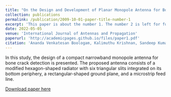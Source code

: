 ```yaml
---
title: "On the Design and Development of Planar Monopole Antenna for Bone Crack/Void Detection"
collection: publications
permalink: /publication/2009-10-01-paper-title-number-1
excerpt: 'This paper is about the number 1. The number 2 is left for future work.'
date: 2022-05-05
venue: 'International Journal of Antennas and Propagation'
paperurl: 'http://academicpages.github.io/files/paper1.pdf'
citation: 'Ananda Venkatesan Boologam, Kalimuthu Krishnan, Sandeep Kumar Palaniswamy, Sachin Kumar, Shreya Bhowmik, Nivesh Sharma, Deepesh Vaish, Sourish Chatterjee, 2022. https://doi.org/10.1155/2022/4663488. &quot;On the Design and Development of Planar Monopole Antenna for Bone Crack/Void Detection 1.&quot; <i>International Journal of Antennas and Propagation</i>'
---
```

In this study, the design of a compact narrowband monopole antenna for bone crack detection is presented. The proposed antenna consists of a modified hexagon-shaped radiator with six triangular slits integrated on its bottom periphery, a rectangular-shaped ground plane, and a microstrip feed line.

[Download paper here](https://downloads.hindawi.com/journals/ijap/2022/4663488.pdf)

<!-- Recommended citation: Your Name, You. (2009). "Paper Title Number 1." <i>Journal 1</i>. 1(1). -->